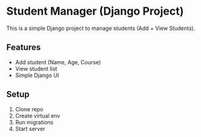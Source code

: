 # Student Manager (Django Project)

This is a simple Django project to manage students (Add + View Students).

## Features
- Add student (Name, Age, Course)
- View student list
- Simple Django UI

## Setup
1. Clone repo
2. Create virtual env
3. Run migrations
4. Start server
